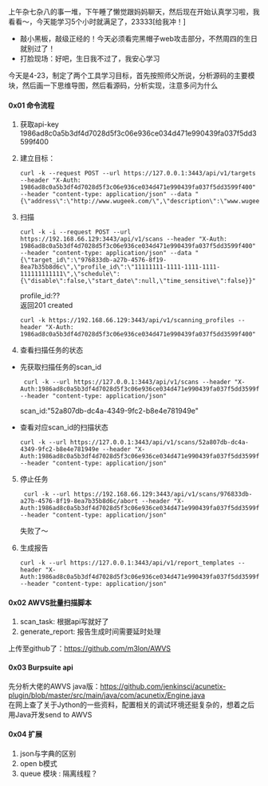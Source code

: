 上午杂七杂八的事一堆，下午睡了懒觉跟妈妈聊天，然后现在开始认真学习啦，我看看～，今天能学习5个小时就满足了，23333[给我冲！]

- 敲小黑板，敲级正经的！今天必须看完黑帽子web攻击部分，不然周四的生日就别过了！
- 打脸现场：好吧，生日我不过了，我安心学习


今天是4-23，制定了两个工具学习目标，首先按照师父所说，分析源码的主要模块，然后画一下思维导图，然后看源码，分析实现，注意多问为什么  

#### 0x01 命令流程
1. 获取api-key  
    1986ad8c0a5b3df4d7028d5f3c06e936ce034d471e990439fa037f5dd3599f400
2. 建立目标：
    ```
    curl -k --request POST --url https://127.0.0.1:3443/api/v1/targets --header "X-Auth: 1986ad8c0a5b3df4d7028d5f3c06e936ce034d471e990439fa037f5dd3599f400" --header "content-type: application/json" --data "{\"address\":\"http://www.wugeek.com/\",\"description\":\"www.wugeek.com\",\"criticality\":\"10\"}"
    ```
3. 扫描  
    ```
    curl -k -i --request POST --url https://192.168.66.129:3443/api/v1/scans --header "X-Auth: 1986ad8c0a5b3df4d7028d5f3c06e936ce034d471e990439fa037f5dd3599f400" --header "content-type: application/json" --data "{\"target_id\":\"976833db-a27b-4576-8f19-8ea7b35b8d6c\",\"profile_id\":\"11111111-1111-1111-1111-111111111111\",\"schedule\":{\"disable\":false,\"start_date\":null,\"time_sensitive\":false}}"
    ```
    profile_id:??  
    返回201 created  
    ```
    curl -k https://192.168.66.129:3443/api/v1/scanning_profiles --header "X-Auth: 1986ad8c0a5b3df4d7028d5f3c06e936ce034d471e990439fa037f5dd3599f400"
    ```

4. 查看扫描任务的状态  
- 先获取扫描任务的scan_id  
    ```
     curl -k --url https://127.0.0.1:3443/api/v1/scans --header "X-Auth:1986ad8c0a5b3df4d7028d5f3c06e936ce034d471e990439fa037f5dd3599f400" --header "content-type: application/json"
    ```
    scan_id:"52a807db-dc4a-4349-9fc2-b8e4e781949e"

- 查看对应scan_id的扫描状态  
    ```
    curl -k --url https://127.0.0.1:3443/api/v1/scans/52a807db-dc4a-4349-9fc2-b8e4e781949e --header "X-Auth:1986ad8c0a5b3df4d7028d5f3c06e936ce034d471e990439fa037f5dd3599f400" --header "content-type: application/json"
    ```
5. 停止任务
    ```
     curl -k --url https://192.168.66.129:3443/api/v1/scans/976833db-a27b-4576-8f19-8ea7b35b8d6c/abort --header "X-Auth:1986ad8c0a5b3df4d7028d5f3c06e936ce034d471e990439fa037f5dd3599f400" --header "content-type: application/json"
    ```

    失败了～
6. 生成报告  
    ```
    curl -k --url https://127.0.0.1:3443/api/v1/report_templates --header "X-Auth:1986ad8c0a5b3df4d7028d5f3c06e936ce034d471e990439fa037f5dd3599f400" --header "content-type: application/json"
    ```

#### 0x02 AWVS批量扫描脚本
1. scan_task: 根据api写就好了  
2. generate_report: 报告生成时间需要延时处理

上传至github了：https://github.com/m3lon/AWVS

#### 0x03 Burpsuite api
先分析大佬的AWVS java版：https://github.com/jenkinsci/acunetix-plugin/blob/master/src/main/java/com/acunetix/Engine.java  
在网上查了关于Jython的一些资料，配置相关的调试环境还挺复杂的，想着之后用Java开发send to AWVS


#### 0x04 扩展
1. json与字典的区别
2. open b模式
3. queue 模块 : 隔离线程？










